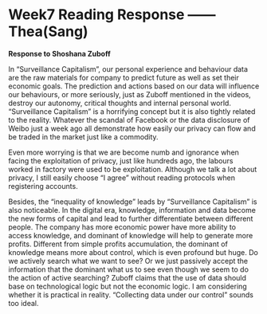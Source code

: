# Week7 Reading Response —— Thea(Sang)

**Response to Shoshana Zuboff**

In “Surveillance Capitalism”, our personal experience and  behaviour data are the raw materials for company to predict future as well as set their economic goals. The prediction and actions based on our data will influence our behaviours, or more seriously, just as Zuboff mentioned in the videos, destroy our autonomy, critical thoughts and internal personal world. “Surveillance Capitalism” is a horrifying concept but it is also tightly related to the reality. Whatever the scandal of Facebook or the data disclosure of Weibo just a week ago all demonstrate how easily our privacy can flow and be traded in the market just like a commodity.

Even more worrying is that we are become numb and ignorance when facing the exploitation of privacy, just like hundreds ago, the labours worked in factory were used to be exploitation. Although we talk a lot about privacy, I still easily choose “I agree” without reading protocols when registering accounts.

Besides, the “inequality of knowledge” leads by “Surveillance Capitalism” is also noticeable. In the digital era, knowledge, information and data become the new forms of capital and lead to further differentiate between different people. The company has more economic power have more ability to access knowledge, and dominant of knowledge will help to generate more profits. Different from simple profits accumulation, the dominant of knowledge means more about control, which is even profound but huge. Do we actively search what we want to see? Or we just passively accept the information that the dominant what us to see even though we seem to do the action of active searching?
Zuboff claims that the use of data should base on technological logic but not the economic logic. I am considering whether it is practical in reality. “Collecting data under our control” sounds too ideal.
